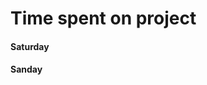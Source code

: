 <h1>Time spent on project</h1>
<h4>Saturday <img src="http://i.imgur.com/rD7FQ8R.png" alt=""></h4>
<h4>Sanday <img src="http://i.imgur.com/afiM7jG.png" alt=""></h4>

